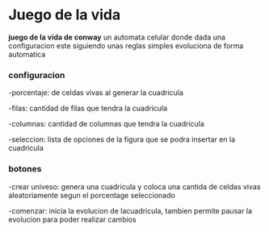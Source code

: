 # Juego de la vida

**juego de la vida de conway** un automata celular donde dada una configuracion este siguiendo unas reglas simples evoluciona de forma automatica 

### configuracion
-porcentaje: de celdas vivas al generar la cuadricula

-filas: cantidad de filas que tendra la cuadricula

-columnas: cantidad de columnas que tendra la cuadricula

-seleccion: lista de opciones de la figura que se podra insertar en la cuadricula

### botones
-crear univeso: genera una cuadricula y coloca una cantida de celdas vivas aleatoriamente segun el porcentage seleccionado

-comenzar: inicia la evolucion de lacuadricula, tambien permite pausar la evolucion para poder realizar cambios
